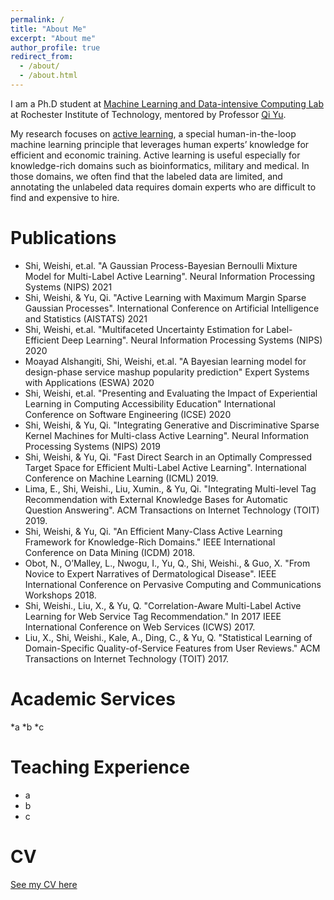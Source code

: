 ```yaml
---
permalink: /
title: "About Me"
excerpt: "About me"
author_profile: true
redirect_from: 
  - /about/
  - /about.html
---
```

I am a Ph.D student at [Machine Learning and Data-intensive Computing Lab](https://www.rit.edu/mining/) at Rochester Institute of Technology, mentored by Professor [Qi Yu](https://www.rit.edu/directory/qyuvks-qi-yu).

My research focuses on [active learning](https://en.wikipedia.org/wiki/Active_learning_(machine_learning)), a special human-in-the-loop machine learning principle that leverages human experts’ knowledge for efficient and economic training. Active learning is useful especially for knowledge-rich domains such as bioinformatics, military and medical. In those domains, we often find that the labeled data are limited, and annotating the unlabeled data requires domain experts who are difficult to find and expensive to hire. 


Publications
======
* Shi, Weishi, et.al. "A Gaussian Process-Bayesian Bernoulli Mixture Model for Multi-Label Active Learning". Neural Information Processing Systems (NIPS) 2021 
* Shi, Weishi, \& Yu, Qi. "Active Learning with Maximum Margin Sparse Gaussian Processes". International Conference on Artificial Intelligence and Statistics (AISTATS) 2021
* Shi, Weishi, et.al. "Multifaceted Uncertainty Estimation for Label-Efficient Deep Learning". Neural Information Processing Systems (NIPS) 2020
* Moayad Alshangiti, Shi, Weishi, et.al. "A Bayesian learning model for design-phase service mashup popularity prediction" Expert Systems with Applications (ESWA) 2020
* Shi, Weishi, et.al. "Presenting and Evaluating the Impact of Experiential Learning in Computing Accessibility Education" International Conference on Software Engineering (ICSE) 2020 
* Shi, Weishi, \& Yu, Qi. "Integrating Generative and Discriminative Sparse Kernel Machines for Multi-class Active Learning".
    Neural Information Processing Systems (NIPS) 2019
* Shi, Weishi, \& Yu, Qi. "Fast Direct Search in an Optimally Compressed Target Space for Efficient Multi-Label Active Learning".
    International Conference on Machine Learning (ICML) 2019.
* Lima, E., Shi, Weishi., Liu, Xumin., \& Yu, Qi. "Integrating Multi-level Tag Recommendation with External Knowledge Bases for Automatic Question Answering". ACM Transactions on Internet Technology (TOIT) 2019.
* Shi, Weishi, \& Yu, Qi. "An Efficient Many-Class Active Learning Framework for Knowledge-Rich Domains." IEEE International Conference on Data Mining (ICDM) 2018.
* Obot, N., O’Malley, L., Nwogu, I., Yu, Q., Shi, Weishi., \& Guo, X. "From Novice to Expert Narratives of Dermatological Disease".  IEEE International Conference on Pervasive Computing and Communications Workshops 2018.
* Shi, Weishi., Liu, X., \& Yu, Q. "Correlation-Aware Multi-Label Active Learning for Web Service Tag Recommendation." In 2017 IEEE International Conference on Web Services (ICWS) 2017.
* Liu, X., Shi, Weishi., Kale, A., Ding, C., \& Yu, Q. "Statistical Learning of Domain-Specific Quality-of-Service Features from User Reviews." ACM Transactions on Internet Technology (TOIT) 2017.


Academic Services
======
*a
*b
*c

Teaching Experience
======
* a
* b
* c

CV
======
 [See my CV here](/files/mycv.pdf)
